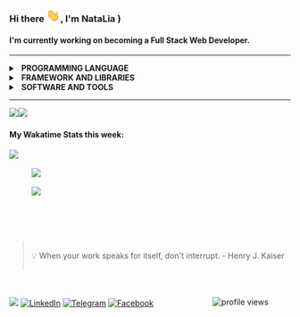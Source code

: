 ### Hi there <img src="https://github.com/Lia-Pavlova/Lia-Pavlova/blob/main/Hi.gif" width="25px">, I'm NataLia )

#### I'm currently working on becoming a Full Stack Web Developer. 

------------

<details>
  <summary><b>&nbsp;&nbsp;PROGRAMMING&nbsp;LANGUAGE</b></summary>
  <br/>

<p align="left">
  <a href="#"><img alt="HTML" src="https://img.shields.io/badge/HTML-E34F26.svg?logo=html5&logoColor=white"></a>
  <a href="#"><img alt="CSS" src="https://img.shields.io/badge/CSS-1572B6.svg?logo=css3&logoColor=white"></a>
  <a href="#"><img alt="SCSS" src="https://img.shields.io/badge/Scss-hotpink.svg?logo=SASS&logoColor=white"></a>
  <a href="#"><img alt="JavaScript" src="https://img.shields.io/badge/JavaScript-F7DF1E.svg?logo=javascript&logoColor=black"></a>
  <a href="#"><img alt="TypeScript" src="https://img.shields.io/badge/TypeScript-3178C6?logo=typescript&logoColor=white"></a>
</p>
  </details>
  <details>
  <summary><b>&nbsp;&nbsp;FRAMEWORK&nbsp;AND&nbsp;LIBRARIES</b></summary>
  <br/>

<p align="left">
  <a href="#"><img alt="Node.js"src="https://img.shields.io/badge/Node.js-339933.svg?logo=node.js&logoColor=white"></a> 
  <a href="#"><img alt="React.js" src="https://img.shields.io/badge/React-20232a.svg?logo=react&logoColor=%2361DAFB"></a>
  <a href="#"><img alt="Redux" src="https://img.shields.io/badge/Redux-764ABC.svg?logo=redux&logoColor=white"></a>
  <a href="#"><img alt="Webpack" src="https://img.shields.io/badge/Webpack-8DD6F9.svg?logo=Webpack&logoColor=white"></a>
  <a href="#"><img alt="NPM" src="https://img.shields.io/badge/NPM-CB3837.svg?logo=npm&logoColor=white"></a>
  <a href="#"><img alt="Netlify" src="https://img.shields.io/badge/Netlify-00C7B7?logo=netlify&logoColor=white"></a>
  <a href="#"><img alt="ESlint" src="https://img.shields.io/badge/ESlint-4B32C3?logo=eslint&logoColor=white"></a>
  <a href="#"><img alt="Babel" src="https://img.shields.io/badge/Babel-F9DC3E.svg?logo=babel&logoColor=white"></a>
  <a href="#"><img alt="Bootstrap" src="https://img.shields.io/badge/Bootstrap-7952B3.svg?logo=bootstrap&logoColor=white"></a>
  <a href="#"><img alt="Material Design" src="https://img.shields.io/badge/Material%20Design-0081CB.svg?logo=material-design&logoColor=white"></a>
  <a href="#"><img alt="Wordpress" src="https://img.shields.io/badge/Wordpress-21759B?logo=wordpress&logoColor=white"></a>
</p>
  </details>
  <details>
  <summary><b>&nbsp;&nbsp;SOFTWARE&nbsp;AND&nbsp;TOOLS</b></summary>
  <br/>

<p align="left">
    <a href="#"><img alt="Git" src="https://img.shields.io/badge/Git-F05033.svg?logo=git&logoColor=white"></a>
    <a href="#"><img alt="Github" src="https://img.shields.io/badge/Github-181717.svg?logo=github&logoColor=white"></a>
    <a href="#"><img alt="VisualStudioCode" src="https://img.shields.io/badge/Visual%20Studio%20Code-007acc.svg?logo=visualstudiocode&logoColor=white"></a>
    <a href="#"><img alt="Prettier" src="https://img.shields.io/badge/Prettier-F7B93E?logo=prettier&logoColor=white"></a>
    <a href="#"><img alt="Figma" src="https://img.shields.io/badge/Figma-F24E1E.svg?logo=figma&logoColor=white"></a>
    <a href="#"><img alt="Photoshop" src="https://img.shields.io/badge/Photoshop-31A8FF?logo=adobephotoshop&logoColor=white"></a>
    <a href="#"><img alt="Adobe" src="https://img.shields.io/badge/Adobe-FF0000.svg?logo=adobe&logoColor=white"></a>
    <a href="#"><img alt="Codepen" src="https://img.shields.io/badge/Codepen-000000.svg?logo=codepen&logoColor=white"></a>
    <a href="#"><img alt="Stack Overflow" src="https://img.shields.io/badge/-Stack%20Overflow-FE7A16?logo=stack-overflow&logoColor=white"></a>
    <a href="#"><img alt="Trello" src="https://img.shields.io/badge/Trello-0052CC?logo=trello&logoColor=white"></a>
    <a href="#"><img alt="GoogleSheets" src="https://img.shields.io/badge/Google%20Sheets-34A853?logo=googlesheets&logoColor=white"></a>
</p>
  </details>

------------

<img embed height="150px" src="https://github-readme-stats.vercel.app/api/top-langs/?username=Lia-Pavlova&langs_count=10&layout=compact&show_icons=true&bg_color=000,555,111a28,3A75BD&text_color=fff&title_color=fff&theme=graywhite&hide_border=true"/><img height="150px" src="https://bad-apple-github-readme.vercel.app/api?show_bg=1&username=Lia-Pavlova&show_icons=true&include_all_commits=true&bg_color=3A75BD&theme=vue&icon_color=3cb371&text_color=fff&hide_title=true&hide_border=true"/>

#### My Wakatime Stats this week: 
<div  align=""><img src="https://wakatime.com/badge/user/0922839b-286b-4694-8ce4-17ea908a758d.svg" /></div>
<div align="left">
  <figure><img height="250px" align="" src="https://github-readme-stats.vercel.app/api/wakatime?username=@Lia&layout=true&langs_count=10&bg_color=000,555,111a28,0071C5,3A75BD,073B5A&theme=vue&text_color=fff&hide_title=true&hide_border=true"/></figure></figure>
  <figure><img height="260px" src="https://wakatime.com/share/@Lia/e8662733-f7a8-4411-8e33-9667290e6601.svg"></figure>
</div>

<br/>

<br/>
<br/>

 > <br/>
 > 💡 When your work speaks for itself, don't interrupt. - Henry J. Kaiser <br/>
 > <br/>

 <br/>
 <br/>
 
<div align="left">
  <a href="https://github.com/Lia-Pavlova" target="_blank" rel="noopener noreferrer"><img src="https://user-images.githubusercontent.com/79576135/142723356-7cc7aab1-bce2-4282-834c-ed289076c47f.png" width="30"></a>
  <a href="https://www.linkedin.com/in/natalia-pavlova" target="_blank" rel="noopener noreferrer">  <img src="https://user-images.githubusercontent.com/79576135/142722677-43d4bbf6-fcac-4182-b92a-b81f1135fc48.png" alt="LinkedIn" width="30"></a>
  <a href="https://t.me/Lia_Pavlova" target="_blank" rel="noopener noreferrer">  <img src="https://user-images.githubusercontent.com/79576135/142728713-8a5318ea-b11d-48ae-8eae-e25d885bdcd0.png"" alt="Telegram" width="30"></a>
  <a href="https://www.facebook.com/pavlova.natalie/" target="_blank" rel="noopener noreferrer">  <img src="https://user-images.githubusercontent.com/79576135/142722511-0b3b6fe5-a0b6-4da9-b13f-6d24a96bf646.png" alt="Facebook" width="30"></a>

  <img align="right" width="140px" src="https://gpvc.arturio.dev/Lia-Pavlova" alt="profile views">
</div>
